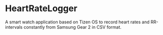 # HeartRateLogger
A smart watch application based on Tizen OS to record heart rates and RR-intervals constantly from Samsung Gear 2 in CSV format. 
